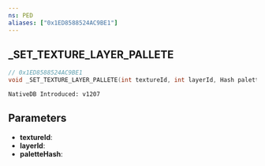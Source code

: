 ```yaml
---
ns: PED
aliases: ["0x1ED8588524AC9BE1"]
---
```

## _SET_TEXTURE_LAYER_PALLETE

```c
// 0x1ED8588524AC9BE1
void _SET_TEXTURE_LAYER_PALLETE(int textureId, int layerId, Hash paletteHash);
```

```
NativeDB Introduced: v1207
```

## Parameters
* **textureId**:
* **layerId**:
* **paletteHash**:
